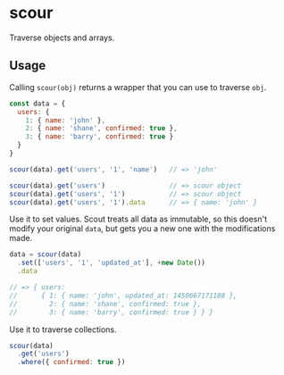 # scour

Traverse objects and arrays.

## Usage

Calling `scour(obj)` returns a wrapper that you can use to traverse `obj`.

```js
const data = {
  users: {
    1: { name: 'john' },
    2: { name: 'shane', confirmed: true },
    3: { name: 'barry', confirmed: true }
  }
}

scour(data).get('users', '1', 'name')   // => 'john'

scour(data).get('users')                // => scour object
scour(data).get('users', '1')           // => scour object
scour(data).get('users', '1').data      // => { name: 'john' }
```

Use it to set values. Scout treats all data as immutable, so this doesn't
modify your original `data`, but gets you a new one with the modifications made.

```js
data = scour(data)
  .set(['users', '1', 'updated_at'], +new Date())
  .data

// => { users:
//      { 1: { name: 'john', updated_at: 1450667171188 },
//        2: { name: 'shane', confirmed: true },
//        3: { name: 'barry', confirmed: true } } }
```


Use it to traverse collections.

```js
scour(data)
  .get('users')
  .where({ confirmed: true })
```
